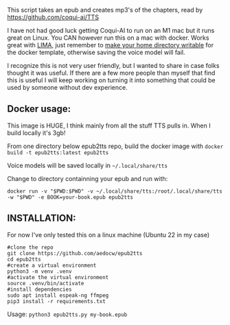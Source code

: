 This script takes an epub and creates mp3's of the chapters, read by https://github.com/coqui-ai/TTS

I have not had good luck getting Coqui-AI to run on an M1 mac but it runs great on Linux. You CAN however run this on a mac with docker. Works great with [LIMA](https://github.com/lima-vm/lima), just remember to [make your home directory writable](https://github.com/lima-vm/lima#filesystem-is-not-writable) for the docker template, otherwise saving the voice model will fail.

I recognize this is not very user friendly, but I wanted to share in case folks thought it was useful. If there are a few more people than myself that find this is useful I will keep working on turning it into something that could be used by someone without dev experience.

## Docker usage:
This image is HUGE, I think mainly from all the stuff TTS pulls in. When I build locally it's 3gb!

From one directory below epub2tts repo, build the docker image with `docker build -t epub2tts:latest epub2tts`

Voice models will be saved locally in `~/.local/share/tts`

Change to directory containning your epub and run with:
```
docker run -v "$PWD:$PWD" -v ~/.local/share/tts:/root/.local/share/tts -w "$PWD" -e BOOK=your-book.epub epub2tts
```

## INSTALLATION:

For  now I've only tested this on a linux machine (Ubuntu 22 in my case)

```
#clone the repo
git clone https://github.com/aedocw/epub2tts
cd epub2tts
#create a virtual environment
python3 -m venv .venv
#activate the virtual environment
source .venv/bin/activate
#install dependencies
sudo apt install espeak-ng ffmpeg
pip3 install -r requirements.txt
```

Usage: `python3 epub2tts.py my-book.epub`
